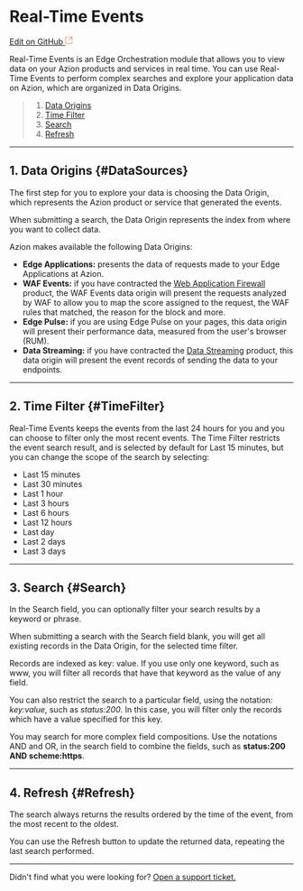 # Real-Time **Events**

[Edit on GitHub <svg width="14" height="14" xmlns="http://www.w3.org/2000/svg"><g fill="none" stroke="#F3652B"><path d="M4.81.71H.672v11.43H12.1V8.001" stroke-width=".8"/><path d="M6.87.786h5.155V5.94M6.31 6.5L12.026.786"/></g></svg>](https://github.com/aziontech/docs_en/edit/master/real-time-events/index.md)

Real-Time Events is an Edge Orchestration module that allows you to view data on your Azion products and services in real time.
You can use Real-Time Events to perform complex searches and explore your application data on Azion, which are organized in Data Origins.

> 1. [Data Origins](#DataSources)
> 2. [Time Filter](#TimeFilter)
> 3. [Search](#Search)
> 4. [Refresh](#Refresh)

---

## 1. Data Origins {#DataSources}

The first step for you to explore your data is choosing the Data Origin, which represents the Azion product or service that generated the events.

When submitting a search, the Data Origin represents the index from where you want to collect data.

Azion makes available the following Data Origins:

*   **Edge Applications:** presents the data of requests made to your Edge Applications at Azion.
*   **WAF Events:** if you have contracted the [Web Application Firewall](https://www.azion.com/pt-br/docs/produtos/web-application-firewall/) product, the WAF Events data origin will present the requests analyzed by WAF to allow you to map the score assigned to the request, the WAF rules that matched, the reason for the block and more.
*   **Edge Pulse:** if you are using Edge Pulse on your pages, this data origin will present their performance data, measured from the user's browser (RUM).
*   **Data Streaming:** if you have contracted the [Data Streaming](https://www.azion.com/pt-br/docs/produtos/data-streaming/) product, this data origin will present the event records of sending the data to your endpoints.

---

## 2. Time Filter {#TimeFilter}

Real-Time Events keeps the events from the last 24 hours for you and you can choose to filter only the most recent events. The Time Filter restricts the event search result, and is selected by default for Last 15 minutes, but you can change the scope of the search by selecting:

* Last 15 minutes
* Last 30 minutes
* Last 1 hour
* Last 3 hours
* Last 6 hours
* Last 12 hours
* Last day
* Last 2 days
* Last 3 days

---

## 3. Search {#Search}

In the Search field, you can optionally filter your search results by a keyword or phrase.

When submitting a search with the Search field blank, you will get all existing records in the Data Origin, for the selected time filter.

Records are indexed as key: value. If you use only one keyword, such as www, you will filter all records that have that keyword as the value of any field.

You can also restrict the search to a particular field, using the notation: *key:value*, such as *status:200*. In this case, you will filter only the records which have a value specified for this key.

You may search for more complex field compositions. Use the notations AND and OR, in the search field to combine the fields, such as **status:200 AND scheme:https**.

---

## 4. Refresh {#Refresh}

The search always returns the results ordered by the time of the event, from the most recent to the oldest.

You can use the Refresh button to update the returned data, repeating the last search performed.

---

Didn't find what you were looking for? [Open a support ticket.](https://tickets.azion.com/)
